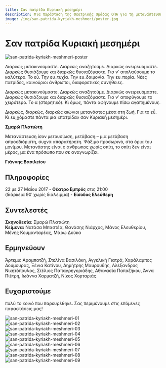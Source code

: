 ```yaml
---
title: Σαν πατρίδα Κυριακή μεσημέρι
description: Μια παράσταση της Θεατρικής Ομάδας ΟΠΑ για τη μετανάστευση, την αναζήτηση, τα όνειρα και την έννοια της πατρίδας. Ένα ταξίδι ζωής γεμάτο συναισθήματα και ιστορίες.
image: /img/san-patrida-kyriakh-meshmeri/poster.jpg
---
```


# Σαν πατρίδα Κυριακή μεσημέρι
![san-patrida-kyriakh-meshmeri-poster](/img/san-patrida-kyriakh-meshmeri/poster.jpg)

Διαρκώς μετακινούμαστε. Διαρκώς αναζητούμε. Διαρκώς ονειρευόμαστε. Διαρκώς θυσιάζουμε και διαρκώς θυσιαζόμαστε. Για ν’ απολαύσουμε το καλύτερο. Το εὖ. Την ευ_τυχία. Την ευ_δαιμονία. Την ευ_πορία. Νέες πατρίδες, καινούριοι άνθρωποι, διαφορετικές συνήθειες.

Διαρκώς μετακινούμαστε. Διαρκώς αναζητούμε. Διαρκώς ονειρευόμαστε. Διαρκώς θυσιάζουμε και διαρκώς θυσιαζόμαστε. Για ν’ αποφύγουμε το χειρότερο. Το α (στερητικό). Κι όμως, πάντα αφήνουμε πίσω αγαπημένους.

Διαρκώς, διαρκώς, διαρκώς αιώνιοι μετανάστες μέσα στη ζωή. Για το εὖ. Κι ευ_χόμαστε πάντα μια «πατρίδα» σαν Κυριακή μεσημέρι.

**Σμαρώ Πλατιώτη**

Μετανάστευση ίσον μετουσίωση, μετάβαση – μια μετάβαση απροσδιόριστη, συχνά απαρατήρητη. Ψάξιμο προσωρινό, στα όρια του μονίμου. Μετανάστης είναι ο άνθρωπος χωρίς σπίτι, το σπίτι δεν είναι μέρος, μα ένα πρόσωπο που σε αναγνωρίζει.

**Γιάννης Βασιλείου**

## Πληροφορίες
22 με 27 Μαΐου 2017 - **Θέατρο Εμπρός** στις 21:00  
(διάρκεια 90′ χωρίς διάλειμμα) - **Είσοδος Ελεύθερη**

## Συντελεστές
**Σκηνοθεσία:** Σμαρώ Πλατιώτη  
**Κείμενα:** Νατάσα Μπαστέα, Θανάσης Νιάρχος, Μάνος Ελευθερίου, Μένης Κουμανταρέας, Μάρω Δούκα

## Ερμηνεύουν
Άρτεμις Αραμπατζή, Στελίνα Βασιλάκη, Αγγελική Γιατρά, Χαράλαμπος Δούμουρας, Ξένια Κατίνου, Δημήτρης Μαυρουδής, Αλέξανδρος Νικητόπουλος, Στέλιος Παπαγρηγοριάδης, Αθανασία Παπαζήκου, Άννα Πιέτρη, Ιωάννα Χαρματζή, Νίκος Χορταριάς

## Ευχαριστούμε 
πολύ το κοινό που παρευρέθηκε. Σας περιμένουμε στις επόμενες παραστάσεις μας!

![san-patrida-kyriakh-meshmeri-01](/img/san-patrida-kyriakh-meshmeri/01.jpg)  
![san-patrida-kyriakh-meshmeri-02](/img/san-patrida-kyriakh-meshmeri/02.jpg)  
![san-patrida-kyriakh-meshmeri-03](/img/san-patrida-kyriakh-meshmeri/03.jpg)  
![san-patrida-kyriakh-meshmeri-04](/img/san-patrida-kyriakh-meshmeri/04.jpg)  
![san-patrida-kyriakh-meshmeri-05](/img/san-patrida-kyriakh-meshmeri/05.jpg)  
![san-patrida-kyriakh-meshmeri-06](/img/san-patrida-kyriakh-meshmeri/06.jpg)  
![san-patrida-kyriakh-meshmeri-07](/img/san-patrida-kyriakh-meshmeri/07.jpg)  
![san-patrida-kyriakh-meshmeri-08](/img/san-patrida-kyriakh-meshmeri/08.jpg)  
![san-patrida-kyriakh-meshmeri-09](/img/san-patrida-kyriakh-meshmeri/09.jpg)
